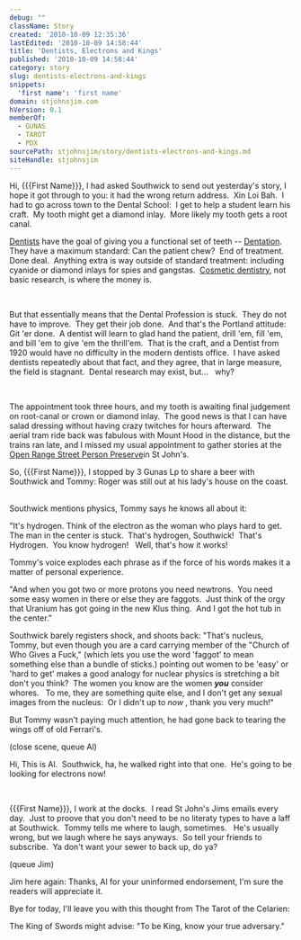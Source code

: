 ```yaml
---
debug: ""
className: Story
created: '2010-10-09 12:35:36'
lastEdited: '2010-10-09 14:58:44'
title: 'Dentists, Electrons and Kings'
published: '2010-10-09 14:58:44'
category: story
slug: dentists-electrons-and-kings
snippets:
  'first name': 'first name'
domain: stjohnsjim.com
hVersion: 0.1
memberOf:
  - GUNAS
  - TAROT
  - PDX
sourcePath: stjohnsjim/story/dentists-electrons-and-kings.md
siteHandle: stjohnsjim
---
```

 Hi, {{{First Name}}},&nbsp;I had asked Southwick to send out yesterday's story, I hope it got through to you: it had the wrong return address.&nbsp; Xin Loi Bah.&nbsp; I had to go across town to the Dental School:&nbsp; I get to help a student learn his craft.&nbsp; My tooth might get a diamond inlay.&nbsp; More likely my tooth gets a root canal.

[Dentists][0] have the goal of giving you a functional set of teeth -- [Dentation][1].&nbsp; They have a maximum standard: Can the patient chew?&nbsp; End of treatment.&nbsp; Done deal.&nbsp; Anything extra is way outside of standard treatment: including cyanide or diamond inlays for spies and gangstas. &nbsp;[Cosmetic dentistry][2], not basic research, is where the money is.

&nbsp;

But that essentially means that the Dental Profession is stuck.&nbsp; They do not have to improve.&nbsp; They get their job done.&nbsp; And that's the Portland attitude: Git 'er done.&nbsp; A dentist will learn to glad hand the patient, drill 'em, fill 'em, and bill 'em to give 'em the thrill'em.&nbsp; That is the craft, and a Dentist from 1920 would have no difficulty in the modern dentists office.&nbsp; I have asked dentists repeatedly about that fact, and they agree, that in large measure, the field is stagnant.&nbsp; Dental research may exist, but... &nbsp; why?

&nbsp;

The appointment took three hours, and my tooth is awaiting final judgement on root-canal or crown or diamond inlay.&nbsp;&nbsp;The good news is that I can have salad dressing without having crazy twitches for hours afterward. &nbsp;The aerial tram ride back was fabulous with Mount Hood in the distance, but the trains ran late, and I missed my usual appointment to gather stories at the [Open Range Street Person Preserve][3]in St John's.

So, {{{First Name}}}, I stopped by 3 Gunas Lp to share a beer with Southwick and Tommy: Roger was still out at his lady's house on the coast. &nbsp;

Southwick mentions physics, Tommy says he knows all about it:&nbsp;

&quot;It's hydrogen. Think of the electron as the woman who plays hard to get.&nbsp; The man in the center is stuck.&nbsp; That's hydrogen, Southwick!&nbsp; That's Hydrogen.&nbsp; You know hydrogen! &nbsp; Well, that's how it works!&nbsp;

Tommy's voice explodes each phrase as if the force of his words makes it a matter of personal experience.

&quot;And when you got two or more protons you need newtrons. &nbsp;You need some easy women in there or else they are faggots.&nbsp; Just think of the orgy that Uranium has got going in the new Klus thing. &nbsp;And I got the hot tub in the center.&quot;

Southwick barely registers shock, and shoots back: &quot;That's nucleus, Tommy, but even though you are a card carrying member of the &quot;Church of Who Gives a Fuck,&quot; (which lets you use the word 'faggot' to mean something else than a bundle of sticks.) pointing out women to be 'easy' or 'hard to get' makes a good analogy for nuclear physics is stretching a bit don't you think? &nbsp;The women you know are the women _**you**_ consider whores. &nbsp; To me, they are something quite else, and I don't get any sexual images from the nucleus:&nbsp; Or I didn't up to _now_ , thank you very much!&quot;

But Tommy wasn't paying much attention, he had gone back to tearing the wings off of old Ferrari's.&nbsp;

(close scene, queue Al)

Hi, This is Al.&nbsp; Southwick, ha, he walked right into that one.&nbsp; He's going to be looking for electrons now!

&nbsp;

{{{First Name}}}, I work at the docks.&nbsp; I read St John's Jims emails every day.&nbsp; Just to proove that you don't need to be no literaty types to have a laff at Southwick.&nbsp; Tommy tells me where to laugh, sometimes. &nbsp; He's usually wrong, but we laugh where he says anyways.&nbsp; So tell your friends to subscribe.&nbsp; Ya don't want your sewer to back up, do ya?

(queue Jim)

Jim here again: Thanks, Al for your uninformed endorsement, I'm sure the readers will appreciate it.

Bye for today, I'll leave you with this thought from The Tarot of the Celarien:

The King of Swords might advise: &quot;To be King, know your true adversary.&quot;

[0]: http://answers.yahoo.com/question/index?qid=20080404202107AAVc8mi
[1]: http://www.ada.org/policiespositions.aspx
[2]: http://www.replicaing.com/teeth-inlaid-diamond-you-have-enough-fashion
[3]: http://www.google.com/maps/ms?ie=UTF8&amp;hl=en&amp;msa=0&amp;msid=114144299215869109392.00049235069b2ceba6d18&amp;ll=45.593201,-122.755716&amp;spn=0.007162,0.014205&amp;t=h&amp;z=16